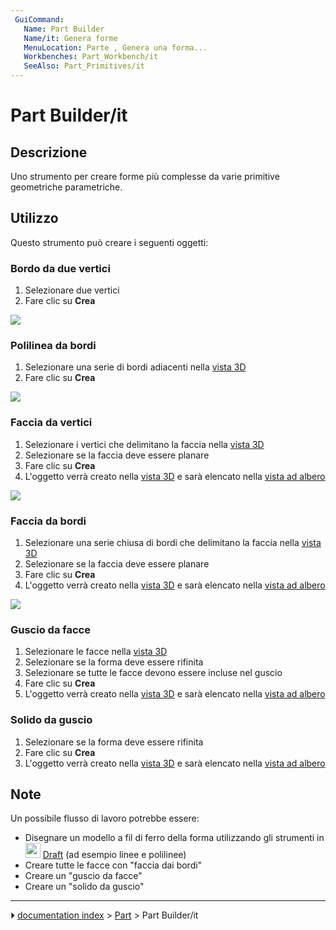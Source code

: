 ```yaml
---
 GuiCommand:
   Name: Part Builder
   Name/it: Genera forme
   MenuLocation: Parte , Genera una forma...
   Workbenches: Part_Workbench/it
   SeeAlso: Part_Primitives/it
---
```


# Part Builder/it



## Descrizione

Uno strumento per creare forme più complesse da varie primitive geometriche parametriche.



## Utilizzo

Questo strumento può creare i seguenti oggetti:



### Bordo da due vertici 

1.  Selezionare due vertici
2.  Fare clic su **Crea**

![](images/Edge_from_verts-1.gif )



### Polilinea da bordi 

1.  Selezionare una serie di bordi adiacenti nella [vista 3D](3D_view/it.md)
2.  Fare clic su **Crea**

![](images/Wire_from_edges-1.gif )



### Faccia da vertici 

1.  Selezionare i vertici che delimitano la faccia nella [vista 3D](3D_view/it.md)
2.  Selezionare se la faccia deve essere planare
3.  Fare clic su **Crea**
4.  L\'oggetto verrà creato nella [vista 3D](3D_view/it.md) e sarà elencato nella [vista ad albero](Tree_view/it.md)

![](images/Face_from_verts.gif )



### Faccia da bordi 

1.  Selezionare una serie chiusa di bordi che delimitano la faccia nella [vista 3D](3D_view/it.md)
2.  Selezionare se la faccia deve essere planare
3.  Fare clic su **Crea**
4.  L\'oggetto verrà creato nella [vista 3D](3D_view/it.md) e sarà elencato nella [vista ad albero](Tree_view/it.md)

![](images/Face_from_edges.gif )



### Guscio da facce 

1.  Selezionare le facce nella [vista 3D](3D_view/it.md)
2.  Selezionare se la forma deve essere rifinita
3.  Selezionare se tutte le facce devono essere incluse nel guscio
4.  Fare clic su **Crea**
5.  L\'oggetto verrà creato nella [vista 3D](3D_view/it.md) e sarà elencato nella [vista ad albero](Tree_view/it.md)



### Solido da guscio 

1.  Selezionare se la forma deve essere rifinita
2.  Fare clic su **Crea**
3.  L\'oggetto verrà creato nella [vista 3D](3D_view/it.md) e sarà elencato nella [vista ad albero](Tree_view/it.md)



## Note

Un possibile flusso di lavoro potrebbe essere:

-   Disegnare un modello a fil di ferro della forma utilizzando gli strumenti in <img alt="" src=images/Workbench_Draft.svg  style="width:24px;"> [Draft](Draft_Workbench/it.md) (ad esempio linee e polilinee)
-   Creare tutte le facce con \"faccia dai bordi\"
-   Creare un \"guscio da facce\"
-   Creare un \"solido da guscio\"



---
⏵ [documentation index](../README.md) > [Part](Part_Workbench.md) > Part Builder/it
